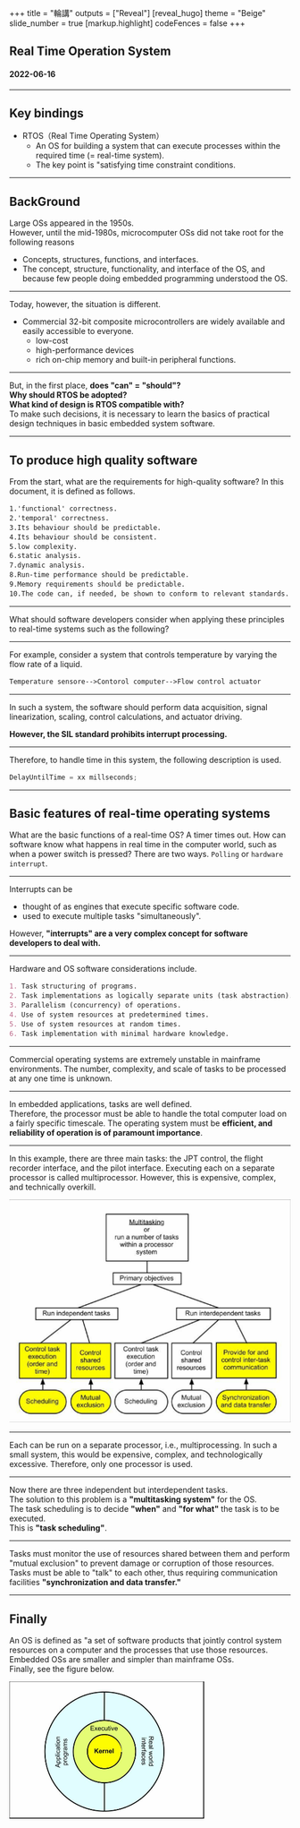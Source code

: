 +++
title = "輪講"
outputs = ["Reveal"]
[reveal_hugo]
theme = "Beige"
slide_number = true
[markup.highlight]
codeFences = false
+++

## Real Time Operation System

#### 2022-06-16

---

## Key bindings

- RTOS（Real Time Operating System）
  - An OS for building a system that can execute processes within the required time (= real-time system).
  - The key point is "satisfying time constraint conditions.

---

## BackGround

<!-- 大型OSは1950年代に登場しました．
しかし，1980年代の半ばまで，マイコンOSは以下の理由から定着しませんでした．
概念，構造，機能，インターフェース
そして，組み込みプログラミングをする人たちの中に，OSを理解している人が少なかったためです． -->

Large OSs appeared in the 1950s.  
However, until the mid-1980s, microcomputer OSs did not take root for the following reasons

- Concepts, structures, functions, and interfaces.
- The concept, structure, functionality, and interface of the OS, and because few people doing embedded programming understood the OS.

---

<!-- しかし現在では，事情が異なります
商用の32bitの複合マイコンが普及していて，誰もが手軽に入手できます．
そしてこれらは(And these are)，これらは低コストで高性能なデバイスであり、豊富なオンチップメモリと周辺機能を内蔵しています． -->

Today, however, the situation is different.

- Commercial 32-bit composite microcontrollers are widely available and easily accessible to everyone.
  - low-cost
  - high-performance devices
  - rich on-chip memory and built-in peripheral functions.

---

<!-- しかし，そもそも，「できる」こと=「やるべき」ことなのか？
・なぜRTOSを採用するのか？
・RTOSが適合する設計とはどのようなものなのか？
このような判断をするために，私たちは基本的な組み込みシステムのソフトウェアにおける実用的な設計手法の基礎を学ぶ必要があります．
 -->

But, in the first place, **does "can" = "should"?**  
**Why should RTOS be adopted?**  
**What kind of design is RTOS compatible with?**  
To make such decisions, it is necessary to learn the basics of practical design techniques in basic embedded system software.

---

## To produce high quality software

<!-- 高品質なソフトウェアの条件とは何でしょう？
本書では，以下のように定義されています． -->

From the start, what are the requirements for high-quality software?
In this document, it is defined as follows.

```md
1.'functional' correctness.
2.'temporal' correctness.
3.Its behaviour should be predictable.
4.Its behaviour should be consistent.
5.low complexity.
6.static analysis.
7.dynamic analysis.
8.Run-time performance should be predictable.
9.Memory requirements should be predictable.
10.The code can, if needed, be shown to conform to relevant standards.
```

---

<!-- これらの原則を，次のようなリアルタイムシステムに適用するとして，ソフトウェア開発者はどのようなことを考えるべきでしょうか？ -->

What should software developers consider when applying these principles to real-time systems such as the following?

---

<!-- 例えば，液体の流量を変化させて温度を制御するシステムを考えてみます． -->

For example, consider a system that controls temperature by varying the flow rate of a liquid.

```md
Temperature sensore-->Contorol computer-->Flow control actuator
```

---

<!-- このようなシステムで，ソフトウェアが行うべきことは，データ収集と信号の線形化，スケーリング，制御計算，アクチュエーターの駆動です．しかし，SIL規格規格によって，割り込み処理は禁止されています． -->

In such a system, the software should perform data acquisition, signal linearization, scaling, control calculations, and actuator driving.

**However, the SIL standard prohibits interrupt processing.**

---

Therefore, to handle time in this system, the following description is used.

```c
DelayUntilTime = xx millseconds;
```

---

## Basic features of real-time operating systems

<!-- このように，組み込みプログラミングでは，高級言語の知識だけでなく，マシンのハードウェアや機能に関する専門的な知識を持っている必要があります．
Thus, embedded programming requires not only knowledge of high-level languages, but also specialized knowledge of the machine's hardware and functionality. -->

What are the basic functions of a real-time OS?
A timer times out. How can software know what happens in real time in the computer world, such as when a power switch is pressed?
There are two ways. `Polling` or `hardware interrupt`.

<!-- リアルタイムOSの基本機能は何でしょうか．
タイマーがタイムアウトした．電源スイッチが押されたかなど，コンピューターの世界でリアルタイムに起こる出来事を，ソフトウェアはどうやって知ることができるのか？
それには2つの方法があります．ポーリングか割り込みです． -->

---

<!-- 割り込みは，特定のソフトウェアのコードを実行するエンジンと考えることができます．
割り込みを利用することで、複数のタスクを「同時に」実行することができます．
しかし，「割り込み」はソフトウェア開発者が扱うには，非常に複雑な概念です．
オペレーティングシステムの中心的な機能は、コード作成者からこの負担を取り除くことです。OSはプログラマーからコンピュータの複雑な部分を取り除き、プログラマーを本来の仕事に集中できるようにします。 -->

Interrupts can be

- thought of as engines that execute specific software code.
- used to execute multiple tasks "simultaneously".

However, **"interrupts" are a very complex concept for software developers to deal with.**

<!-- The central function of an operating system is to remove this burden from the code author; the OS removes the complexity of the computer from the programmer, allowing the programmer to focus on his or her primary task. -->

---

Hardware and OS software considerations include.

```md
1. Task structuring of programs.
2. Task implementations as logically separate units (task abstraction).
3. Parallelism (concurrency) of operations.
4. Use of system resources at predetermined times.
5. Use of system resources at random times.
6. Task implementation with minimal hardware knowledge.
```

---

Commercial operating systems are extremely unstable in mainframe environments. The number, complexity, and scale of tasks to be processed at any one time is unknown.

---

In embedded applications, tasks are well defined.  
Therefore, the processor must be able to handle the total computer load on a fairly specific timescale.
The operating system must be **efficient, and reliability of operation is of paramount importance**.

---

<!-- 市販のOSは，メインフレームの環境は非常に不安定です．一度に処理するタスクの数、複雑さ、規模が未知数です．

組み込みアプリケーションでは、タスクの定義が明確です。そのためプロセッサは、コンピュータの総負荷量をかなり具体的なタイムスケールで処理できなければなりません。
したがって、OSは効率的である必要があるし，動作の信頼性が最も重要です。
例えば，この例では、3つの主要なタスクがあります。JPT制御、フライトレコーダーインターフェイス、パイロットインターフェイスです．
それぞれを別々のプロセッサで執行することはマルチプロセッサといいます．
しかし，これは高コストだし，複雑で，技術的に行き過ぎています． -->

In this example, there are three main tasks: the JPT control, the flight recorder interface, and the pilot interface.
Executing each on a separate processor is called multiprocessor.
However, this is expensive, complex, and technically overkill.

<img src="images/figure_1.png">

---

<!-- それぞれを別々のプロセッサで実行する、つまりマルチプロセッシングが可能です。このような小さなシステムでは、これは高価で複雑であり、技術的に行き過ぎとなります。そのため、1つのプロセッサのみを使用します。
注意　シングルプロセッサのマルチタスク設計を「マルチタスク」システムといい，マルチプロセッサとは区別します． -->

Each can be run on a separate processor, i.e., multiprocessing. In such a small system, this would be expensive, complex, and technologically excessive. Therefore, only one processor is used.

<!-- Note A single-processor multitasking design is called a "multitasking" system and is distinguished from a multiprocessor. -->

---

<!-- いま，3つの独立した、しかし相互に依存するタスクが存在しています．
これを解決するのが，OSの「マルチタスクシステム」です．
「いつ」「何のために」タスクを実行するかを決めなければなりません。「タスクスケジューリング」です。 -->

Now there are three independent but interdependent tasks.  
The solution to this problem is a **"multitasking system"** for the OS.  
The task scheduling is to decide **"when"** and **"for what"** the task is to be executed.  
This is **"task scheduling"**.

---

<!--
タスク間で共有される資源の使用を監視し，その資源の損傷や破損を防ぐ「相互排除」を行わなければなりません．タスクはお互いに「話す」ことができなければならないので、通信設備が必要になります 「同期とデータ転送」．
例えば、シングルボードのデジタルコントローラーに、複数の独立した制御チャンネルを実装します。これらのタスクは、互いに通信する必要なく、業務を進めることができます。 -->

Tasks must monitor the use of resources shared between them and perform "mutual exclusion" to prevent damage or corruption of those resources.  
Tasks must be able to "talk" to each other, thus requiring communication facilities **"synchronization and data transfer."**

<!-- For example, implement several independent control channels on a single-board digital controller. These tasks can proceed without the need to communicate with each other. -->

---

## Finally

An OS is defined as "a set of software products that jointly control system resources on a computer and the processes that use those resources.
Embedded OSs are smaller and simpler than mainframe OSs.  
Finally, see the figure below.

<img src="images/figure_2.png">

<!--
An OS is defined as "a set of software products that jointly control system resources on a computer and the processes that use those resources.
Embedded OSs are smaller and simpler than mainframe OSs.
See the figure below.
Programmers use RTOS software by calling resources via the outer ring portion, the application programming interface (API).
In an embedded OS, programmers do not need hardware or low-level programming knowledge to handle system functions.
The safe operation of the system depends entirely on the executive and kernel design.

OSとは「コンピュータ上のシステム資源とその資源を利用するプロセスを共同で制御するソフトウェア製品の集合」であると定義されています。
組込み型OSは、メインフレーム型に比べて小型で単純です。
以下の図を見てください．
プログラマーは外側のリングの部分，アプリケーションプログラミングインターフェース（API）を介してリソースを呼び出すことで、RTOSソフトウェアを使用します．
組み込み型OSでは，プログラマーがシステム機能を扱うために，ハードウェアや低レベルのプログラミングの知識は必要ありません．
システムの安全な動作は、エグゼクティブとカーネルの設計に完全に依存します。 -->
